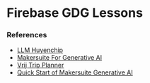 # Firebase GDG Lessons

### References
- [LLM Huyenchip](https://huyenchip.com/2023/04/11/llm-engineering.html)
- [Makersuite For Generative AI](https://makersuite.google.com/app/home)
- [Vrij Trip Planner](https://vrij-trip-planner.web.app/)
- [Quick Start of Makersuite Generative AI](https://developers.generativeai.google/tutorials/makersuite_quickstart)